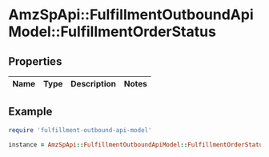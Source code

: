 # AmzSpApi::FulfillmentOutboundApiModel::FulfillmentOrderStatus

## Properties

| Name | Type | Description | Notes |
| ---- | ---- | ----------- | ----- |

## Example

```ruby
require 'fulfillment-outbound-api-model'

instance = AmzSpApi::FulfillmentOutboundApiModel::FulfillmentOrderStatus.new()
```

